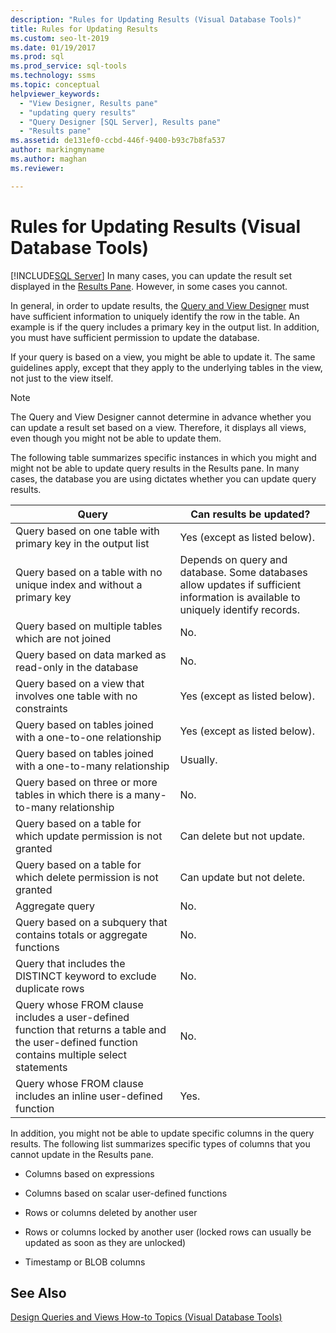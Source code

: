 ```yaml
---
description: "Rules for Updating Results (Visual Database Tools)"
title: Rules for Updating Results
ms.custom: seo-lt-2019
ms.date: 01/19/2017
ms.prod: sql
ms.prod_service: sql-tools
ms.technology: ssms
ms.topic: conceptual
helpviewer_keywords: 
  - "View Designer, Results pane"
  - "updating query results"
  - "Query Designer [SQL Server], Results pane"
  - "Results pane"
ms.assetid: de131ef0-ccbd-446f-9400-b93c7b8fa537
author: markingmyname
ms.author: maghan
ms.reviewer: 

---
```

# Rules for Updating Results (Visual Database Tools)
[!INCLUDE[SQL Server](../../includes/applies-to-version/sqlserver.md)]
In many cases, you can update the result set displayed in the [Results Pane](../../ssms/visual-db-tools/results-pane-visual-database-tools.md). However, in some cases you cannot.  
  
In general, in order to update results, the [Query and View Designer](../../ssms/visual-db-tools/query-and-view-designer-tools-visual-database-tools.md) must have sufficient information to uniquely identify the row in the table. An example is if the query includes a primary key in the output list. In addition, you must have sufficient permission to update the database.  
  
If your query is based on a view, you might be able to update it. The same guidelines apply, except that they apply to the underlying tables in the view, not just to the view itself.  
  
> [!NOTE]  
> The Query and View Designer cannot determine in advance whether you can update a result set based on a view. Therefore, it displays all views, even though you might not be able to update them.  
  
The following table summarizes specific instances in which you might and might not be able to update query results in the Results pane. In many cases, the database you are using dictates whether you can update query results.  
  
|Query|Can results be updated?|  
|---------|---------------------------|  
|Query based on one table with primary key in the output list|Yes (except as listed below).|  
|Query based on a table with no unique index and without a primary key|Depends on query and database. Some databases allow updates if sufficient information is available to uniquely identify records.|  
|Query based on multiple tables which are not joined|No.|  
|Query based on data marked as read-only in the database|No.|  
|Query based on a view that involves one table with no constraints|Yes (except as listed below).|  
|Query based on tables joined with a one-to-one relationship|Yes (except as listed below).|  
|Query based on tables joined with a one-to-many relationship|Usually.|  
|Query based on three or more tables in which there is a many-to-many relationship|No.|  
|Query based on a table for which update permission is not granted|Can delete but not update.|  
|Query based on a table for which delete permission is not granted|Can update but not delete.|  
|Aggregate query|No.|  
|Query based on a subquery that contains totals or aggregate functions|No.|  
|Query that includes the DISTINCT keyword to exclude duplicate rows|No.|  
|Query whose FROM clause includes a user-defined function that returns a table and the user-defined function contains multiple select statements|No.|  
|Query whose FROM clause includes an inline user-defined function|Yes.|  
  
In addition, you might not be able to update specific columns in the query results. The following list summarizes specific types of columns that you cannot update in the Results pane.  
  
-   Columns based on expressions  
  
-   Columns based on scalar user-defined functions  
  
-   Rows or columns deleted by another user  
  
-   Rows or columns locked by another user (locked rows can usually be updated as soon as they are unlocked)  
  
-   Timestamp or BLOB columns  
  
## See Also  
[Design Queries and Views How-to Topics &#40;Visual Database Tools&#41;](../../ssms/visual-db-tools/design-queries-and-views-how-to-topics-visual-database-tools.md)  
  

